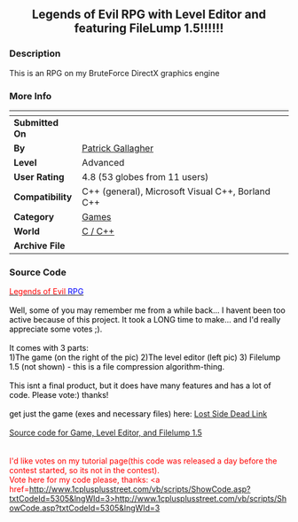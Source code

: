 ﻿<div align="center">

## Legends of Evil RPG with Level Editor and featuring FileLump 1\.5\!\!\!\!\!\!


</div>

### Description

This is an RPG on my BruteForce DirectX graphics engine
 
### More Info
 


<span>             |<span>
---                |---
**Submitted On**   |
**By**             |[Patrick Gallagher](https://github.com/Planet-Source-Code/PSCIndex/blob/master/ByAuthor/patrick-gallagher.md)
**Level**          |Advanced
**User Rating**    |4.8 (53 globes from 11 users)
**Compatibility**  |C\+\+ \(general\), Microsoft Visual C\+\+, Borland C\+\+
**Category**       |[Games](https://github.com/Planet-Source-Code/PSCIndex/blob/master/ByCategory/games__3-13.md)
**World**          |[C / C\+\+](https://github.com/Planet-Source-Code/PSCIndex/blob/master/ByWorld/c-c.md)
**Archive File**   |[](https://github.com/Planet-Source-Code/patrick-gallagher-legends-of-evil-rpg-with-level-editor-and-featuring-filelump-1-5__3-5304/archive/master.zip)





### Source Code

<u><font color=red>Legends of Evil <font color=blue>RPG<font color=black></U><br>
<br>
Well, some of you may remember me from a while back... I havent been too active because of this project. It took a LONG time to make... and I'd really appreciate some votes ;).<br><BR>
It comes with 3 parts:<br>
1)The game (on the right of the pic)
2)The level editor (left pic)
3) Filelump 1.5 (not shown) - this is a file compression algorithm-thing.<br><br>
This isnt a final product, but it does have many features and has a lot of code. Please vote:) thanks!<br><BR>
get just the game (exes and necessary files) here:
 <a href="http://www.lostsidedead-software.com/LoE_executible.zip">Lost Side Dead Link</a><br><br>
<a href="http://www.lostsidedead-software.com/Legends_of_Evil_RPG.zip">Source code for Game, Level Editor, and Filelump 1.5</a><br><BR><BR><font color=red>I'd like votes on my tutorial page(this code was released a day before the contest started, so its not in the contest). <br>Vote here for my code please, thanks: <a href=http://www.1cplusplusstreet.com/vb/scripts/ShowCode.asp?txtCodeId=5305&lngWId=3><font color=green>http://www.1cplusplusstreet.com/vb/scripts/ShowCode.asp?txtCodeId=5305&lngWId=3</a><font color=black>
<br><br>

